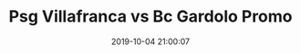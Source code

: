 ---
title: Psg Villafranca vs Bc Gardolo Promo
date: 2019-10-04 21:00:07
squadra-a: Psg Villafranca
punteggio-a: undefined
squadra-b: Bc Gardolo Promo
punteggio-b: undefined
partite/squadra: coppa-trentino-19-20
luogo: PALESTRA ISTITUTO CARLO ANTI
categoria: coppa trentino
---